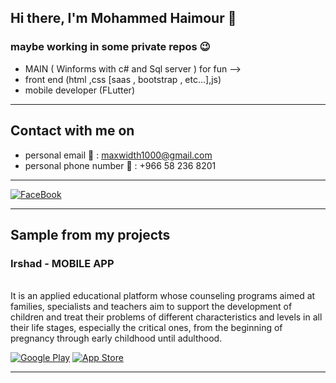 <h2> Hi there, I'm Mohammed Haimour 👋 </h2>

<h3>maybe working in some private repos 😉</h3>

- MAIN ( Winforms with c# and Sql server )
for fun --> 
- front end (html ,css [saas , bootstrap , etc...],js)
- mobile developer (FLutter)

<hr>

<h2> Contact with me on </h2>

- personal email 📨 : maxwidth1000@gmail.com
- personal phone number 📱 : +966 58 236 8201
 
<hr>


<p> <a href="https://www.facebook.com/profile.php?id=100056578988785" target="_blank"><img alt="FaceBook" src="https://img.shields.io/badge/Facebook-4267B2.svg?style=for-the-badge&logo=facebook&logoColor=white" /></a>

<hr>

<h2> Sample from my projects </h2>

### Irshad - MOBILE APP

<br>
It is an applied educational platform whose counseling programs aimed at families, specialists and teachers aim to support the development of children and treat their problems of different characteristics and levels in all their life stages, especially the critical ones, from the beginning of pregnancy through early childhood until adulthood.

<p><a href="https://play.google.com/store/apps/details?id=wed.notunot.irhad&hl=ar&gl=US" target="_blank"><img alt="Google Play" src="https://img.shields.io/badge/Get%20it%20on%20google%20play-blue.svg?style=for-the-badge&logo=google-play" /></a> <a href="https://apps.apple.com/sa/app/%D8%A5%D8%B1%D8%B4%D8%A7%D8%AF/id6449191134" target="_blank"><img alt="App Store" src="https://img.shields.io/badge/Get%20it%20on%20app%20store-black.svg?style=for-the-badge&logo=app-store&logoColor=white" /></a><p>

<hr>

<!--
**mohammed-haimour/mohammed-haimour** is a ✨ _special_ ✨ repository because its `README.md` (this file) appears on your GitHub profile.

Here are some ideas to get you started:

- 🔭 I’m currently working on ...
- 🌱 I’m currently learning ...
- 👯 I’m looking to collaborate on ...
- 🤔 I’m looking for help with ...
- 💬 Ask me about ...
- 📫 How to reach me: ...
- 😄 Pronouns: ...
- ⚡ Fun fact: ...
-->

